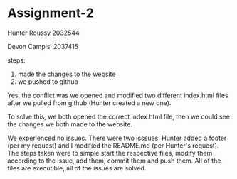# Assignment-2

Hunter Roussy 2032544

Devon Campisi 2037415


steps: 
1) made the changes to the website
2) we pushed to github

Yes, the conflict was we opened and modified two different index.html files after we pulled from github (Hunter created a new one).

To solve this, we both opened the correct index.html file, then we could see the changes we both made to the website.

We experienced no issues. There were two isssues. Hunter added a footer (per my request) and I modified the README.md (per Hunter's request). The steps taken were to simple start the respective files, modify them according to the issue, add them, commit them and push them. All of the files are executible, all of the issues are solved.


